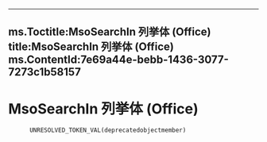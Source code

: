 



---
ms.Toctitle:MsoSearchIn 列挙体 (Office)
title:MsoSearchIn 列挙体 (Office)
ms.ContentId:7e69a44e-bebb-1436-3077-7273c1b58157
---
# MsoSearchIn 列挙体 (Office)





          UNRESOLVED_TOKEN_VAL(deprecatedobjectmember)
        



